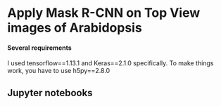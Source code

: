 # Apply Mask R-CNN on Top View images of Arabidopsis 

#### Several requirements
I used tensorflow==1.13.1 and Keras==2.1.0 specifically. To make things work, you have to use h5py==2.8.0

## Jupyter notebooks